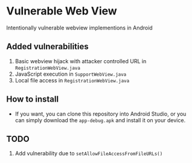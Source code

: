 # Vulnerable Web View
Intentionally vulnerable webview implementions in Android

## Added vulnerabilities
1. Basic webview hijack with attacker controlled URL in `RegistrationWebView.java`
2. JavaScript execution in `SupportWebView.java`
3. Local file access in `RegistrationWebView.java`

## How to install
- If you want, you can clone this repository into  Android Studio, or you can simply download the `app-debug.apk` and install it on your device.

## TODO
1. Add vulnerability due to `setAllowFileAccessFromFileURLs()`
